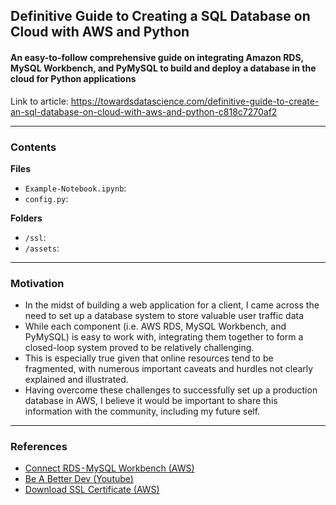 ## Definitive Guide to Creating a SQL Database on Cloud with AWS and Python
#### An easy-to-follow comprehensive guide on integrating Amazon RDS, MySQL Workbench, and PyMySQL to build and deploy a database in the cloud for Python applications

Link to article: https://towardsdatascience.com/definitive-guide-to-create-an-sql-database-on-cloud-with-aws-and-python-c818c7270af2

___
### Contents
**Files**
- `Example-Notebook.ipynb`:
- `config.py`: 

**Folders**
- `/ssl`: 
- `/assets`: 


___
### Motivation
- In the midst of building a web application for a client, I came across the need to set up a database system to store valuable user traffic data
- While each component (i.e. AWS RDS, MySQL Workbench, and PyMySQL) is easy to work with, integrating them together to form a closed-loop system proved to be relatively challenging.
- This is especially true given that online resources tend to be fragmented, with numerous important caveats and hurdles not clearly explained and illustrated.
- Having overcome these challenges to successfully set up a production database in AWS, I believe it would be important to share this information with the community, including my future self.

___
### References
- [Connect RDS - MySQL Workbench (AWS)](https://aws.amazon.com/premiumsupport/knowledge-center/connect-rds-mysql-workbench/)
- [Be A Better Dev (Youtube)](https://www.youtube.com/channel/UCraiFqWi0qSIxXxXN4IHFBQ)
- [Download SSL Certificate (AWS)](https://lightsail.aws.amazon.com/ls/docs/en_us/articles/amazon-lightsail-download-ssl-certificate-for-managed-database)
